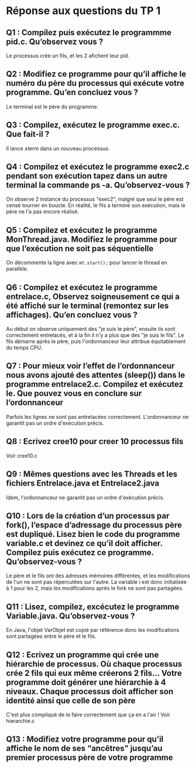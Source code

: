 # Réponse aux questions du TP 1

## Q1 : Compilez puis exécutez le programmme pid.c. Qu’observez vous ?

Le processus crée un fils, et les 2 afichent leur pid.

## Q2 : Modifiez ce programme pour qu’il affiche le numéro du père du processus qui exécute votre programme. Qu’en concluez vous ?

Le terminal est le père du programme.

## Q3 : Compilez, exécutez le programme exec.c. Que fait-il ?

Il lance xterm dans un nouveau processus.

## Q4 : Compilez et exécutez le programme exec2.c pendant son exécution tapez dans un autre terminal la commande ps -a. Qu’observez-vous ?

On observe 2 instance du processus "exec2", malgré que seul le père est censé tourner en boucle.
En réalité, le fils a terminé son exécution, mais le père ne l'a pas encore réalisé.

## Q5 : Compilez et exécutez le programme MonThread.java. Modifiez le programme pour que l’exécution ne soit pas séquentielle

On décommente la ligne avec `mt.start();` pour lancer le thread en parallèle.

## Q6 : Compilez et exécutez le programme entrelace.c, Observez soigneusement ce qui a été affiché sur le terminal (remontez sur les affichages). Qu’en concluez vous ?

Au début on observe uniquement des "je suis le père", ensuite ils sont correctement entrelacés, et à la fin il n'y a plus que des "je suis le fils".
Le fils démarre après le père, puis l'ordonnanceur leur attribue équitablement du temps CPU.

## Q7 : Pour mieux voir l’effet de l’ordonnanceur nous avons ajouté des attentes (sleep()) dans le programme entrelace2.c. Compilez et exécutez le. Que pouvez vous en conclure sur l’ordonnanceur

Parfois les lignes ne sont pas entrelacées correctement. L'ordonnanceur ne garantit pas un ordre d'exécution précis.

## Q8 : Ecrivez cree10 pour creer 10 processus fils

Voir cree10.c

## Q9 : Mêmes questions avec les Threads et les fichiers Entrelace.java et Entrelace2.java

Idem, l'ordonnanceur ne garantit pas un ordre d'exécution précis.

## Q10 : Lors de la création d’un processus par fork(), l’espace d’adressage du processus père est dupliqué. Lisez bien le code du programme variable.c et devinez ce qu’il doit afficher. Compilez puis exécutez ce programme. Qu’observez-vous ?

Le père et le fils ont des adresses mémoires différentes, et les modifications de l'un ne sont pas répercutées sur l'autre.
La variable i est donc initialisée à 1 pour les 2, mais les modifications après le fork ne sont pas partagées.

## Q11 : Lisez, compilez, excécutez le programme Variable.java. Qu’observez-vous ?

En Java, l'objet VarObjet est copié par référence donc les modifications sont partagées entre le père et le fils.

## Q12 : Ecrivez un programme qui crée une hiérarchie de processus. Où chaque processus crée 2 fils qui eux même créerons 2 fils... Votre programme doit générer une hiérarchie à 4 niveaux. Chaque processus doit afficher son identité ainsi que celle de son père

C'est plus compliqué de le faire correctement que ça en a l'air !
Voir hierarchie.c

## Q13 : Modifiez votre programme pour qu’il affiche le nom de ses “ancêtres” jusqu’au premier processus père de votre programme
